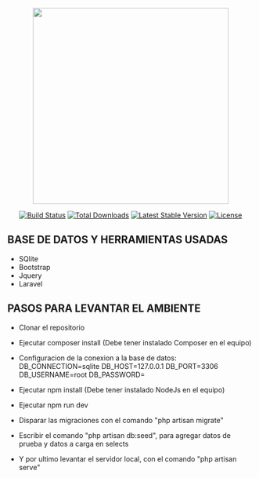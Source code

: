 <p align="center"><a href="https://laravel.com" target="_blank"><img src="https://raw.githubusercontent.com/laravel/art/master/logo-lockup/5%20SVG/2%20CMYK/1%20Full%20Color/laravel-logolockup-cmyk-red.svg" width="400"></a></p>

<p align="center">
<a href="https://travis-ci.org/laravel/framework"><img src="https://travis-ci.org/laravel/framework.svg" alt="Build Status"></a>
<a href="https://packagist.org/packages/laravel/framework"><img src="https://img.shields.io/packagist/dt/laravel/framework" alt="Total Downloads"></a>
<a href="https://packagist.org/packages/laravel/framework"><img src="https://img.shields.io/packagist/v/laravel/framework" alt="Latest Stable Version"></a>
<a href="https://packagist.org/packages/laravel/framework"><img src="https://img.shields.io/packagist/l/laravel/framework" alt="License"></a>
</p>

## BASE DE DATOS Y HERRAMIENTAS USADAS
* SQlite
* Bootstrap
* Jquery
* Laravel

## PASOS PARA LEVANTAR EL AMBIENTE
* Clonar el repositorio
* Ejecutar composer install (Debe tener instalado Composer en el equipo)
* Configuracion de la conexion a la base de datos:
    DB_CONNECTION=sqlite
    DB_HOST=127.0.0.1
    DB_PORT=3306
    DB_USERNAME=root
    DB_PASSWORD=

* Ejecutar npm install (Debe tener instalado NodeJs en el equipo)
* Ejecutar npm run dev
* Disparar las migraciones con el comando "php artisan migrate"
* Escribir el comando "php artisan db:seed", para agregar datos de prueba y datos a carga en selects
* Y por ultimo levantar el servidor local, con el comando "php artisan serve"